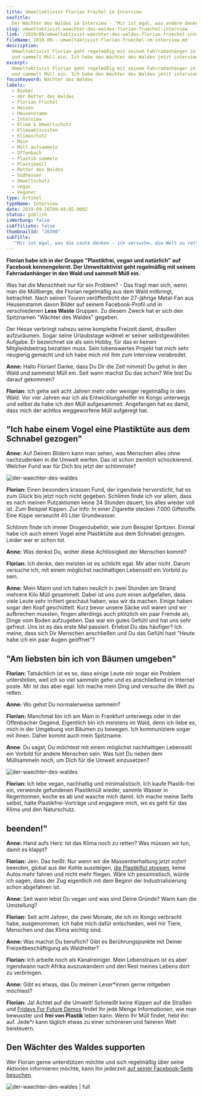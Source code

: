 ```yaml
---
title: Umweltaktivist Florian Früchel im Interview
seoTitle:
  Der Wächter des Waldes im Interview - "Mir ist egal, was andere denken!"
slug: umweltaktivist-waechter-des-waldes-florian-fruechel-interview
link: /2019/09/umweltaktivist-waechter-des-waldes-florian-fruechel-interview/
fileName: 2019-09---umweltaktivist-florian-fruechel-im-interview.md
description:
  Umweltaktivist Florian geht regelmäßig mit seinem Fahrradanhänger in den Wald
  und sammelt Müll ein. Ich habe den Wächter des Waldes jetzt interviewt.
excerpt:
  Umweltaktivist Florian geht regelmäßig mit seinem Fahrradanhänger in den Wald
  und sammelt Müll ein. Ich habe den Wächter des Waldes jetzt interviewt.
focusKeyword: Wächter des Waldes
labels:
  - Bieber
  - der Retter des Waldes
  - Florian Früchel
  - Hessen
  - Heusenstamm
  - Interview
  - Klima & Umweltschutz
  - Klimaaktivisten
  - Klimaschutz
  - Main
  - Müll aufsammeln
  - Offenbach
  - Plastik sammeln
  - Plastikmüll
  - Retter des Waldes
  - Südhessen
  - Umweltschutz
  - vegan
  - Veganer
type: Artikel
typeName: Interview
date: 2019-09-26T09:44:05.000Z
status: publish
isWerbung: false
isAffiliate: false
thumbnailId: "26398"
subTitle:
  '"Mir ist egal, was die Leute denken - ich versuche, die Welt zu retten!"'
---
```


<strong>Florian habe ich in der Gruppe "Plastikfrei, vegan und natürlich" auf
Facebook kennengelernt. Der Umweltaktivist geht regelmäßig mit seinem
Fahrradanhänger in den Wald und sammelt Müll ein.</strong>

Was hat die Menschheit nur für ein Problem? - Das fragt man sich, wenn man die
Müllberge, die Florian regelmäßig aus dem Wald mitbringt, betrachtet. Nach
seinen Touren veröffentlicht der 27-jährige Metal-Fan aus Heusenstamm davon
Bilder auf seinem Facebook-Profil und in verschiedenen <strong>Less
Waste</strong> Gruppen. Zu diesem Zweck hat er sich den Spitznamen "Wächter des
Waldes" gegeben.

Der Hesse verbringt nahezu seine komplette Freizeit damit, draußen aufzuräumen.
Sogar seine Urlaubstage widmet er seiner selbstgewählten Aufgabe. Er bezeichnet
sie als sein Hobby, für das er keinen Mitgliedsbeitrag bezahlen muss. Sein
lobenswertes Projekt hat mich sehr neugierig gemacht und ich habe mich mit ihm
zum Interview verabredet.

<strong>Anne:</strong> Hallo Florian! Danke, dass Du Dir die Zeit nimmst! Du
gehst in den Wald und sammelst Müll ein. Seit wann machst Du das schon? Wie bist
Du darauf gekommen?

<strong>Florian:</strong> Ich gehe seit acht Jahren mehr oder weniger regelmäßig
in den Wald. Vor vier Jahren war ich als Entwicklungshelfer im Kongo unterwegs
und selbst da habe ich den Müll aufgesammelt. Angefangen hat es damit, dass mich
der achtlos weggeworfene Müll aufgeregt hat.

## "Ich habe einem Vogel eine Plastiktüte aus dem Schnabel gezogen"

<strong>Anne:</strong> Auf Deinen Bildern kann man sehen, was Menschen alles
ohne nachzudenken in die Umwelt werfen. Das ist schon ziemlich schockierend.
Welcher Fund war für Dich bis jetzt der schlimmste?

![der-waechter-des-waldes](http://cardamonchai.com/wp-content/uploads/2019/09/der-waechter-des-waldes-florian-fruechel-anne-reis-cardamonchai-rock-n-roll-vegan-3-400x533.png "Florian sammelt in seiner Freizeit auf, was andere achtlos entsorgt haben. Foto: Florian Früchel privat")

<strong>Florian: </strong>Einen besonders krassen Fund, der irgendwie
hervorsticht, hat es zum Glück bis jetzt noch nicht gegeben. Schlimm finde ich
vor allem, dass es nach meinen Putzaktionen keine 24 Stunden dauert, bis alles
wieder voll ist. Zum Beispiel Kippen. Zur Info: In einer Zigarette stecken 7.000
Giftstoffe. Eine Kippe verseucht 40 Liter Grundwasser.

Schlimm finde ich immer Drogenzubehör, wie zum Beispiel Spritzen. Einmal habe
ich auch einem Vogel eine Plastiktüte aus dem Schnabel gezogen. Leider war er
schon tot.

<strong>Anne:</strong> Was denkst Du, woher diese Achtlosigkeit der Menschen
kommt?

<strong>Florian:</strong> Ich denke, den meisten ist es schlicht egal. Mir aber
nicht. Darum versuche ich, mit einem möglichst nachhaltigen Lebensstil ein
Vorbild zu sein.

<strong>Anne:</strong> Mein Mann und ich haben neulich in zwei Stunden am Strand
mehrere Kilo Müll gesammelt. Dabei ist uns zum einen aufgefallen, dass viele
Leute sehr irritiert geschaut haben, was wir da machen. Einige haben sogar den
Kopf geschüttelt. Kurz bevor unsere Säcke voll waren und wir aufbrechen mussten,
fingen allerdings auch plötzlich ein paar Fremde an, Dinge vom Boden aufzugeben.
Das war ein gutes Gefühl und hat uns sehr gefreut. Uns ist es das erste Mal
passiert. Erlebst Du das häufiger? Ich meine, dass sich Dir Menschen anschließen
und Du das Gefühl hast "Heute habe ich ein paar Augen geöffnet"?

## "Am liebsten bin ich von Bäumen umgeben"

<strong>Florian: </strong>Tatsächlich ist es so, dass einige Leute mir sogar ein
Problem unterstellen, weil ich so viel sammeln gehe und es anschließend im
Internet poste. Mir ist das aber egal. Ich mache mein Ding und versuche die Welt
zu retten.

<strong>Anne:</strong> Wo gehst Du normalerweise sammeln?

<strong>Florian:</strong> Manchmal bin ich am Main in Frankfurt unterwegs oder
in der Offenbacher Gegend. Eigentlich bin ich meistens im Wald, denn ich liebe
es, mich in der Umgebung von Bäumen zu bewegen. Ich kommuniziere sogar mit
ihnen. Daher kommt auch mein Spitzname.

<strong>Anne</strong>: Du sagst, Du möchtest mit einem möglichst nachhaltigen
Lebensstil ein Vorbild für andere Menschen sein. Was tust Du neben dem
Müllsammeln noch, um Dich für die Umwelt einzusetzen?

![der-waechter-des-waldes](http://cardamonchai.com/wp-content/uploads/2019/09/der-waechter-des-waldes-florian-fruechel-anne-reis-cardamonchai-rock-n-roll-vegan-1-400x533.png "Seinen Fahrradanhänger hat Florian schon unzählbare mit Müll gefüllt. Foto: Florian Früchel privat")

<strong>Florian: </strong><span class="_5yl5">Ich lebe vegan, nachhaltig und
minimalistisch. Ich kaufe Plastik-frei ein, verwende gefundenen Plastikmüll
wieder, sammle Wasser in Regentonnen, koche es ab und wasche mich damit. Ich
mache meine Seife selbst, halte Plastikfrei-Vorträge und engagiere mich, wo es
geht für das Klima und den Naturschutz. </span>

## beenden!"

<strong>Anne:</strong> Hand aufs Herz: Ist das Klima noch zu retten? Was müssen
wir tun, damit es klappt?

<strong>Florian:</strong> Jein. Das heißt: Nur wenn wir die Massentierhaltung
<em>jetzt sofort</em> beenden, global aus der Kohle aussteigen,
[die Plastikflut stoppen](/2017/08/kenia-sagt-plastiktueten-nein-danke/), keine
Autos mehr fahren und nicht mehr fliegen. Wäre ich pessimistisch, würde ich
sagen, dass der Zug eigentlich mit dem Beginn der Industrialisierung schon
abgefahren ist.

<strong>Anne:</strong> Seit wann lebst Du vegan und was sind Deine Gründe? Wann
kam die Umstellung?

<strong>Florian:</strong> Seit acht Jahren, die zwei Monate, die ich im Kongo
verbracht habe, ausgenommen. Ich habe mich dafür entschieden, weil mir Tiere,
Menschen und das Klima wichtig sind.

<strong>Anne:</strong> Was machst Du beruflich? Gibt es Berührungspunkte mit
Deiner Freizeitbeschäftigung als Waldretter?

<strong>Florian: </strong>Ich arbeite noch als Kanalreiniger. Mein Lebenstraum
ist es aber irgendwann nach Afrika auszuwandern und den Rest meines Lebens dort
zu verbringen.

<strong>Anne:</strong> Gibt es etwas, das Du meinen Leser\*innen gerne mitgeben
möchtest?

<strong>Florian: </strong>Ja! Achtet auf die Umwelt! Schmeißt keine Kippen auf
die Straßen und [Fridays For Future Demos](/2018/07/glas-statt-plastik/) findet
Ihr jede Menge Informationen, wie man bewusster und <strong>frei von
Plastik</strong> leben kann. Wenn Ihr Müll findet, hebt ihn auf. Jede\*r kann
täglich etwas zu einer schöneren und faireren Welt beisteuern.

## Den Wächter des Waldes supporten

Wer Florian gerne unterstützen möchte und sich regelmäßig über seine Aktionen
informieren möchte, kann ihn jederzeit
[auf seiner Facebook-Seite besuchen](https://www.facebook.com/Der-W%C3%A4chter-des-Waldes-631986140571029/).

![der-waechter-des-waldes | full](http://cardamonchai.com/wp-content/uploads/2019/09/der-waechter-des-waldes-florian-fruechel-anne-reis-cardamonchai-rock-n-roll-vegan-pin.png "Dieses Bild könnt Ihr bei Pinterest teilen. Fotos: Florian Früchel privat")

